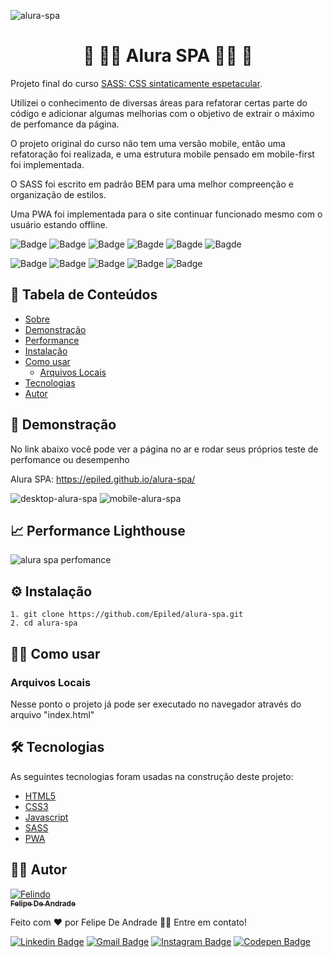 ![alura-spa](https://user-images.githubusercontent.com/55258483/180839036-5e1ba89e-9d09-4fbc-8f02-7edbe7df943d.png)

<h1 align="center" id="sobre">🔷 💆‍♀️ Alura SPA 💆‍♂️ 🔷</h1>

<p>
  Projeto final do curso <a href="https://cursos.alura.com.br/course/sass-css-sintaticamente-espetacular">SASS: CSS sintaticamente espetacular</a>.
</p>
<p>
  Utilizei o conhecimento de diversas áreas para refatorar certas parte do código e adicionar algumas melhorias 
  com o objetivo de extrair o máximo de perfomance da página.
</p>
<p>
  O projeto original do curso não tem uma versão mobile, então uma refatoração foi realizada, e uma estrutura mobile 
  pensado em mobile-first foi implementada.
</p>
<p>
  O SASS foi escrito em padrão BEM para uma melhor compreenção e organização de estilos.
</p>
<p>
  Uma PWA foi implementada para o site continuar funcionado mesmo com o usuário estando offline.
</p>

![Badge](https://img.shields.io/github/last-commit/Epiled/alura-spa?style=for-the-badge)
![Badge](https://img.shields.io/github/languages/code-size/Epiled/alura-spa?style=for-the-badge)
![Badge](https://img.shields.io/github/languages/count/Epiled/alura-spa?style=for-the-badge)
![Bagde](https://img.shields.io/badge/repo%20status-Beta-cyan?style=for-the-badge)
![Bagde](https://img.shields.io/github/v/release/Epiled/alura-spa?style=for-the-badge)
![Bagde](https://img.shields.io/github/license/Epiled/alura-spa?style=for-the-badge)

![Badge](https://img.shields.io/badge/-HTML5-E34F26?style=for-the-badge&logo=html5&logoColor=white)
![Badge](https://img.shields.io/badge/-CSS3-1572B6?style=for-the-badge&logo=css3&logoColor=white)
![Badge](https://img.shields.io/badge/-JS-F7DF1E?style=for-the-badge&logo=javascript&logoColor=black)
![Badge](https://img.shields.io/badge/-SASS-CC6699?style=for-the-badge&logo=sass&logoColor=white)
![Badge](https://img.shields.io/badge/-PWA-5A0FC8?style=for-the-badge&logo=pwa&logoColor=white)

<h2> 📑 Tabela de Conteúdos </h2>

<!--ts-->
   * [Sobre](#sobre)
   * [Demonstração](#demonstracao)
   * [Performance](#performance)
   * [Instalação](#instalacao)
   * [Como usar](#como-usar)
      * [Arquivos Locais](#arquivos_locais)
   * [Tecnologias](#tecnologias)
   * [Autor](#autor)
<!--te-->

<h2 id="demonstracao"> 👀 Demonstração </h2>

<p>No link abaixo você pode ver a página no ar e rodar seus próprios teste de perfomance ou desempenho</p>
<p>Alura SPA: <a href="https://epiled.github.io/alura-spa/">https://epiled.github.io/alura-spa/</a></p>

![desktop-alura-spa](https://user-images.githubusercontent.com/55258483/180921223-31b4e242-cc9f-4a12-930b-4add79bc862d.gif)
![mobile-alura-spa](https://user-images.githubusercontent.com/55258483/180921233-d0942bfd-91a5-47e2-8f29-451f93bdb9b3.gif)

<h2 id="performance"> 📈 Performance Lighthouse </h2>

![alura spa perfomance](https://user-images.githubusercontent.com/55258483/180946541-fba4d42e-8556-41aa-b531-f2d31d482705.png)


<h2 id="instalacao"> ⚙ Instalação </h2>

```
1. git clone https://github.com/Epiled/alura-spa.git
2. cd alura-spa
```

<h2 id="como-usar"> 👩‍🏫 Como usar </h2>

<h3 id="arquivos_locais">Arquivos Locais</h3>
<p>Nesse ponto o projeto já pode ser executado no navegador através do arquivo "index.html"</p>

<h2 id="tecnologias"> 🛠 Tecnologias </h2>

As seguintes tecnologias foram usadas na construção deste projeto:

<ul>
  <li><a href="https://www.w3schools.com/html/default.asp" target="_blank">HTML5</a></li>
  <li><a href="https://www.w3schools.com/css/default.asp" target="_blank">CSS3</a></li>
  <li><a href="https://www.w3schools.com/js/default.asp" target="_blank">Javascript</a></li>
  <li><a href="https://sass-lang.com/" target="_blank">SASS</a></li>
  <li><a href="https://web.dev/i18n/pt/progressive-web-apps//" target="_blank">PWA</a></li>
</ul>

<h2 id="autor"> 👨‍💻 Autor </h2>

<a href="https://github.com/Epiled">

![Felindo](https://user-images.githubusercontent.com/55258483/178338085-2cea8bf2-6d0c-409a-9d0e-23359b7d303e.png)
 <br />
 <sub><b>Felipe De Andrade</b></sub></a>

Feito com ❤️ por Felipe De Andrade 👋🏽 Entre em contato!

[![Linkedin Badge](https://img.shields.io/badge/-Felipe-blue?style=flat-square&logo=Linkedin&logoColor=white&link=https://www.linkedin.com/in/fademendonca/)](https://www.linkedin.com/in/fademendonca/)
[![Gmail Badge](https://img.shields.io/badge/-felipe.deam98@gmail.com-c14438?style=flat-square&logo=Gmail&logoColor=white&link=mailto:felipe.deam98@gmail.com)](mailto:felipe.deam98@gmail.com)
[![Instagram Badge](https://img.shields.io/badge/-Instagram-e4405f?style=flat-square&logo=Instagram&logoColor=white&link=https://www.instagram.com/felipe.deam/)](https://www.instagram.com/felipe.deam/)
[![Codepen Badge](https://img.shields.io/badge/-Codepen-000000?style=flat-square&logo=Codepen&logoColor=white&link=https://codepen.io/epiled)](https://codepen.io/epiled)
